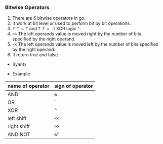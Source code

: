 ### Bitwise Operators  
1. There are 6 bitwise operators  in go.  
2. It work at bit level or used to perform bit by bit operations.   
3. `F T = T` and `T F = ` it XOR logic `^`.     
4. `>>` The left operands value is moved right by the number of bits specified by the right  operand.    
5. `<<` The left operands value is moved left by the number of bits specified by the right operand.  
6. It return true and false. 
* Syantx  

* Example  

name of operator | sign of operator  
--- | --- 
 AND | `&` 
 OR | `|` 
XOR | `^`   
left shift | `<<` 
right shift | `>>`  
AND NOT | `&^`